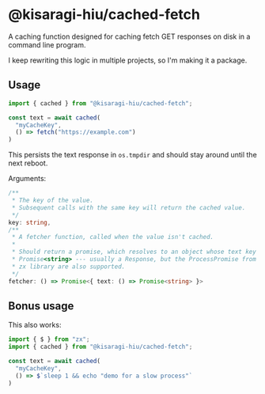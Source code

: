 # @kisaragi-hiu/cached-fetch

A caching function designed for caching fetch GET responses on disk in a command line program.

I keep rewriting this logic in multiple projects, so I'm making it a package.

## Usage

```typescript
import { cached } from "@kisaragi-hiu/cached-fetch";

const text = await cached(
  "myCacheKey",
  () => fetch("https://example.com")
)
```

This persists the text response in `os.tmpdir` and should stay around until the next reboot.

Arguments:

```typescript
/**
 * The key of the value.
 * Subsequent calls with the same key will return the cached value.
 */
key: string,
/**
 * A fetcher function, called when the value isn't cached.
 *
 * Should return a promise, which resolves to an object whose text key is a
 * Promise<string> --- usually a Response, but the ProcessPromise from the
 * zx library are also supported.
 */
fetcher: () => Promise<{ text: () => Promise<string> }>
```

## Bonus usage

This also works:

```typescript
import { $ } from "zx";
import { cached } from "@kisaragi-hiu/cached-fetch";

const text = await cached(
  "myCacheKey",
  () => $`sleep 1 && echo "demo for a slow process"`
)
```
